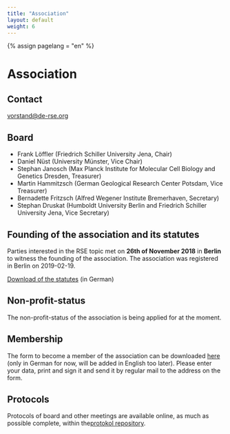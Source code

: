 ```yaml
---
title: "Association"
layout: default
weight: 6
---
```

<!-- Set variable "lang" to reflect page language -->
{% assign pagelang = "en" %}

# Association

## Contact

vorstand@de-rse.org

## Board

* Frank Löffler (Friedrich Schiller University Jena, Chair)
* Daniel Nüst (University Münster, Vice Chair) 
* Stephan Janosch (Max Planck Institute for Molecular Cell Biology and Genetics Dresden, Treasurer)
* Martin Hammitzsch (German Geological Research Center Potsdam, Vice Treasurer)
* Bernadette Fritzsch (Alfred Wegener Institute Bremerhaven, Secretary)
* Stephan Druskat (Humboldt University Berlin and Friedrich Schiller University Jena, Vice Secretary)

## Founding of the association and its statutes

Parties interested in the RSE topic met on **26th of November 2018** in **Berlin** to witness
the founding of the association. The association was registered in Berlin on 2019-02-19.

[Download of the statutes](https://github.com/DE-RSE/satzung/raw/master/de-RSE-e.V._Satzung_2019-01-07.pdf) (in German)

## Non-profit-status

The non-profit-status of the association is being applied for at the moment.

## Membership

The form to become a member of the association can be downloaded <a href="{{ '/assets/pdf/association/de-RSE_Beitrittserklärung.pdf' | prepend: site.baseurl }}">here</a> (only in German for now, will be added in English too later). Please enter your data, print and sign it and send it by regular mail to the address on the form.

## Protocols

Protocols of board and other meetings are available online, as much as possible complete, within the[protokol repository](https://github.com/DE-RSE/protokolle).
